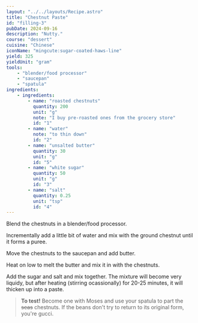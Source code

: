 ```yaml
---
layout: "../../layouts/Recipe.astro"
title: "Chestnut Paste"
id: "filling-3"
pubDate: 2024-09-16
description: "Nutty."
course: "dessert"
cuisine: "Chinese"
iconName: "mingcute:sugar-coated-haws-line"
yield: 325
yieldUnit: "gram"
tools:
    - "blender/food processor"
    - "saucepan"
    - "spatula"
ingredients:
    - ingredients:
        - name: "roasted chestnuts"
          quantity: 200
          unit: "g"
          note: "I buy pre-roasted ones from the grocery store"
          id: "1"
        - name: "water"
          note: "to thin down"
          id: "2"
        - name: "unsalted butter"
          quantity: 30
          unit: "g"
          id: "5"
        - name: "white sugar"
          quantity: 50
          unit: "g"
          id: "3"
        - name: "salt"
          quantity: 0.25
          unit: "tsp"
          id: "4"
---
```

Blend the <span class="ingredient" data-id="1">chestnuts</span> in a blender/food processor.

Incrementally add a little bit of <span class="ingredient" data-id="2">water</span> and mix with the ground chestnut until it forms a puree.

Move the chestnuts to the saucepan and add <span class="ingredient" data-id="5">butter</span>. 

Heat on low to melt the butter and mix it in with the chestnuts.

Add the <span class="ingredient" data-id="3">sugar</span> and <span class="ingredient" data-id="4">salt</span> and mix together. The mixture will become very liquidy, but after heating (stirring ocassionally) for 20-25 minutes, it will thicken up into a paste. 
> **To test!** Become one with Moses and use your spatula to part the ~~seas~~ chestnuts. If the beans don't try to return to its original form, you're gucci.